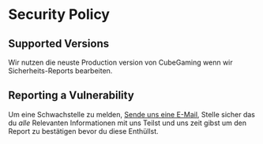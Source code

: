 # Security Policy

## Supported Versions

Wir nutzen die neuste Production version von CubeGaming wenn wir Sicherheits-Reports bearbeiten.

## Reporting a Vulnerability

Um eine Schwachstelle zu melden, [Sende uns eine E-Mail](mailto:bluesky@cubegaming.eu?subject=Wichtiger%20CubeGaming%20Sicherheits%20Report), Stelle sicher das du *alle* Relevanten Informationen mit uns Teilst und uns zeit gibst um den Report zu bestätigen bevor du diese Enthüllst.
